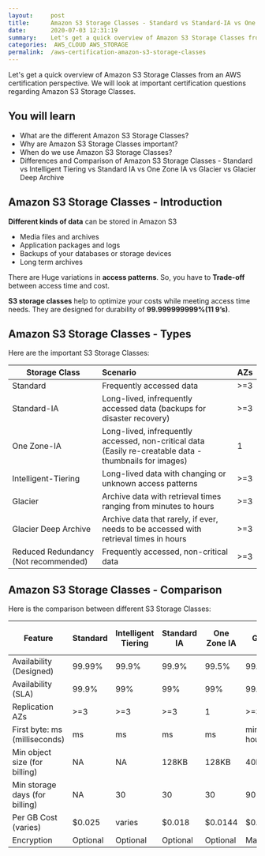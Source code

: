 ```yaml
---
layout:     post
title:      Amazon S3 Storage Classes - Standard vs Standard-IA vs One Zone vs Intelligent-Tiering vs Glacier - AWS Certification Cheat Sheet
date:       2020-07-03 12:31:19
summary:    Let's get a quick overview of Amazon S3 Storage Classes from an AWS certification perspective. We will look at important certification questions regarding Amazon S3 Storage Classes. 
categories:  AWS_CLOUD AWS_STORAGE
permalink:  /aws-certification-amazon-s3-storage-classes
---
```


Let's get a quick overview of Amazon S3 Storage Classes from an AWS certification perspective. We will look at important certification questions regarding Amazon S3 Storage Classes.

## You will learn

- What are the different Amazon S3 Storage Classes?
- Why are Amazon S3 Storage Classes important?
- When do we use Amazon S3 Storage Classes?
- Differences and Comparison of Amazon S3 Storage Classes - Standard vs Intelligent Tiering vs Standard IA vs One Zone IA vs Glacier vs Glacier Deep Archive


## Amazon S3 Storage Classes - Introduction

**Different kinds of data** can be stored in Amazon S3
- Media files and archives
- Application packages and logs
- Backups of your databases or storage devices
- Long term archives

There are Huge variations in **access patterns**. So, you have to **Trade-off** between access time and cost.

**S3 storage classes** help to optimize your costs while meeting access time needs. They are designed for durability of **99.999999999%(11 9’s)**.

## Amazon S3 Storage Classes - Types

Here are the important S3 Storage Classes:

|Storage Class|Scenario|AZs|
|--|:--|:--|
|Standard|Frequently accessed data|>=3|
|Standard-IA|Long-lived, infrequently accessed data (backups for disaster recovery)|>=3|
|One Zone-IA|Long-lived, infrequently accessed, non-critical data (Easily re-creatable data - thumbnails for images)|1|
|Intelligent-Tiering|Long-lived data with changing or unknown access patterns|>=3|
|Glacier|Archive data with retrieval times ranging from minutes to hours|>=3|
|Glacier Deep Archive|Archive data that rarely, if ever, needs to be accessed with retrieval times in hours|>=3|
|Reduced Redundancy (Not recommended)|Frequently accessed, non-critical data|>=3|

## Amazon S3 Storage Classes - Comparison

Here is the comparison between different S3 Storage Classes:

| Feature |Standard | Intelligent Tiering | Standard IA| One Zone IA | Glacier | Glacier Deep Archive |
|--|--|--|--|--|--|--|
|Availability (Designed)|99.99%|99.9%|99.9%|99.5%|99.99%|99.99%|
|Availability (SLA)|99.9%|99%|99%|99%|99.9%|99.9%|
|Replication AZs|>=3|>=3|>=3|1|>=3|>=3|
|First byte: ms (milliseconds)|ms|ms|ms|ms|minutes or hours|few hours|
|Min object size (for billing)|NA|NA|128KB|128KB|40KB|40KB|
|Min storage days (for billing)|NA|30|30|30|90|180|
|Per GB Cost (varies)| $0.025 | varies | $0.018 | $0.0144 | $0.005|$0.002|
|Encryption|Optional|Optional|Optional|Optional|Mandatory|Mandatory|
